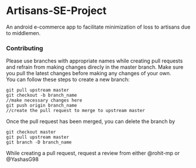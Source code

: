 # Artisans-SE-Project
An android e-commerce app to facilitate minimization of loss to artisans due to middlemen.  

### Contributing
Please use branches with appropriate names while creating pull requests and refrain from making changes direcly in the master branch. Make sure you pull the latest changes before making any changes of your own.  
You can follow these steps to create a new branch:  
```
git pull upstream master
git checkout -b branch_name
//make necessary changes here
git push origin branch_name
//create the pull request to merge to upstream master
```
Once the pull request has been merged, you can delete the branch by
```
git checkout master
git pull upstream master
git branch -D branch_name
```
While creating a pull request, request a review from either @rohit-mp or @YashasG98
